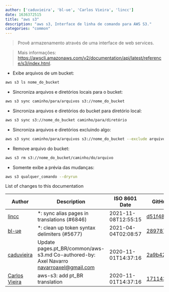 ```yaml
---
author: ['caduvieira', 'bl-ue', 'Carlos Vieira', 'lincc']
date: 1636372515
title: "aws s3"
description: "aws s3, Interface de linha de comando para AWS S3."
categories: "common"
---
```

> Provê armazenamento através de uma interface de web services.

> Mais informações: <https://awscli.amazonaws.com/v2/documentation/api/latest/reference/s3/index.html>.

- Exibe arquivos de um bucket:

```bash
aws s3 ls nome_do_bucket
```

- Sincroniza arquivos e diretórios locais para o bucket:

```bash
aws s3 sync caminho/para/arquivos s3://nome_do_bucket
```

- Sincroniza arquivos e diretórios do bucket para diretório local:

```bash
aws s3 sync s3://nome_do_bucket caminho/para/diretório
```

- Sincroniza arquivos e diretórios excluindo algo:

```bash
aws s3 sync caminho/para/arquivos s3://nome_do_bucket --exclude arquivo/não/sincronizado --exclude caminho/não/sincronizado/*
```

- Remove arquivo do bucket:

```bash
aws s3 rm s3://nome_do_bucket/caminho/do/arquivo
```

- Somente exibe a prévia das mudanças:

```bash
aws s3 qualquer_comando --dryrun
```
List of changes to this documentation


Author | Description | ISO 8601 Date | GitHub link
------|-----|-----|-----
[lincc](mailto:46962923+blueskyson@users.noreply.github.com) | *: sync alias pages in translations (#6846) | 2021-11-08T12:55:15 | [d51f4893e973](https://github.com/tldr-pages/tldr/commit/d51f4893e973508f79168db1220c0556c9f88743)
[bl-ue](mailto:54780737+bl-ue@users.noreply.github.com) | *: clean up token syntax delimiters (#5677) | 2021-04-04T02:08:57 | [289787c7e8c1](https://github.com/tldr-pages/tldr/commit/289787c7e8c1177742d23004198253154fe50c3c)
[caduvieira](mailto:3831408+caduvieira@users.noreply.github.com) | Update pages.pt_BR/common/aws-s3.md Co-authored-by: Axel Navarro <navarroaxel@gmail.com> | 2020-11-01T14:37:16 | [2a9b42076e85](https://github.com/tldr-pages/tldr/commit/2a9b42076e85e432d987a4d655db32f3ed18c2f0)
[Carlos Vieira](mailto:3831408+caduvieira@users.noreply.github.com) | aws-s3: add pt_BR translation | 2020-11-01T14:37:16 | [17114391aa3a](https://github.com/tldr-pages/tldr/commit/17114391aa3a4d558bc7c5c8285c4061b7285663)

